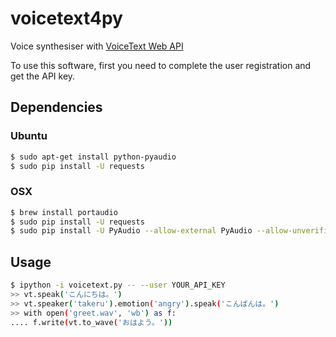 voicetext4py
===========

Voice synthesiser with [VoiceText Web API](https://cloud.voicetext.jp/webapi)

To use this software, first you need to complete the user registration and get the API key.

Dependencies
------------

### Ubuntu

~~~sh
$ sudo apt-get install python-pyaudio
$ sudo pip install -U requests
~~~

### OSX

~~~sh
$ brew install portaudio
$ sudo pip install -U requests
$ sudo pip install -U PyAudio --allow-external PyAudio --allow-unverified PyAudio
~~~

Usage
-----

~~~sh
$ ipython -i voicetext.py -- --user YOUR_API_KEY
>> vt.speak('こんにちは。')
>> vt.speaker('takeru').emotion('angry').speak('こんばんは。')
>> with open('greet.wav', 'wb') as f:
.... f.write(vt.to_wave('おはよう。'))
~~~
